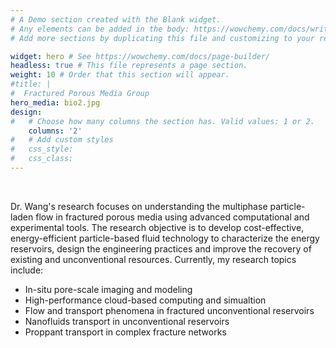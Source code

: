 ```yaml
---
# A Demo section created with the Blank widget.
# Any elements can be added in the body: https://wowchemy.com/docs/writing-markdown-latex/
# Add more sections by duplicating this file and customizing to your requirements.

widget: hero # See https://wowchemy.com/docs/page-builder/
headless: true # This file represents a page section.
weight: 10 # Order that this section will appear.
#title: |
#  Fractured Porous Media Group
hero_media: bio2.jpg
design:
#   # Choose how many columns the section has. Valid values: 1 or 2.
    columns: '2'
#   # Add custom styles
#   css_style:
#   css_class:
---
```




<br>

Dr. Wang's research focuses on understanding the multiphase particle-laden flow in fractured porous media using advanced computational and experimental tools. The research objective is to develop cost-effective, energy-efficient particle-based fluid technology to characterize the energy reservoirs, design the engineering practices and improve the recovery of existing and unconventional resources. Currently, my research topics include:

* In-situ pore-scale imaging and modeling
* High-performance cloud-based computing and simualtion
* Flow and transport phenomena in fractured unconventional reservoirs
* Nanofluids transport in unconventional reservoirs
* Proppant transport in complex fracture networks



